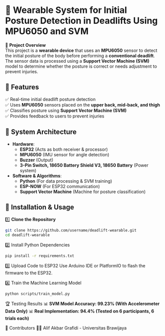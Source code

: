 # 📌 Wearable System for Initial Posture Detection in Deadlifts Using MPU6050 and SVM  

🚀 **Project Overview**  
This project is a **wearable device** that uses an **MPU6050** sensor to detect the initial posture of the body before performing a **conventional deadlift**. The sensor data is processed using a **Support Vector Machine (SVM)** model to determine whether the posture is correct or needs adjustment to prevent injuries.  

## 📖 Features  
✅ Real-time initial deadlift posture detection  
✅ Uses **MPU6050** sensors placed on the **upper back, mid-back, and thigh**  
✅ Classifies posture using **Support Vector Machine (SVM)**  
✅ Provides feedback to users to prevent injuries  

## 📌 System Architecture  
- **Hardware**:  
  - **ESP32** (Acts as both receiver & processor)  
  - **MPU6050** (IMU sensor for angle detection)
  - **Buzzer** (Output)
  - **3-Pin Switch, 18650 Battery Shield V3, 18650 Battery** (Power system)  
- **Software & Algorithms**:  
  - **Python** (For data processing & SVM training)  
  - **ESP-NOW** (For ESP32 communication)  
  - **Support Vector Machine** (Machine for posture classification)  

## 📡 Installation & Usage  
1️⃣ **Clone the Repository**  
```bash
git clone https://github.com/username/deadlift-wearable.git
cd deadlift-wearable
```

2️⃣ Install Python Dependencies
```bash
pip install -r requirements.txt
```

3️⃣ Upload Code to ESP32
Use Arduino IDE or PlatformIO to flash the firmware to the ESP32.

4️⃣ Train the Machine Learning Model
```bash
python scripts/train_model.py
```
🏆 Testing Results
📊 **SVM Model Accuracy: 99.23% (With Accelerometer Data Only)**
📊 **Real Implementation: 94.4% (Tested on 6 participants, 6 trials each)**

📌 Contributors
👨‍💻 Alif Akbar Grafidi - Universitas Brawijaya

